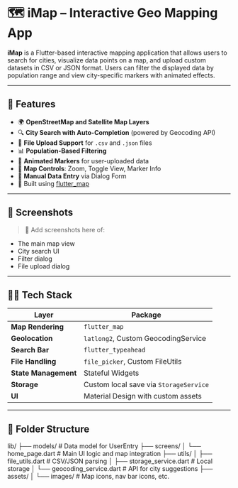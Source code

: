 # 🗺️ iMap – Interactive Geo Mapping App

**iMap** is a Flutter-based interactive mapping application that allows users to search for cities, visualize data points on a map, and upload custom datasets in CSV or JSON format. Users can filter the displayed data by population range and view city-specific markers with animated effects.

---

## 🚀 Features

- 🌍 **OpenStreetMap and Satellite Map Layers**
- 🔍 **City Search with Auto-Completion** (powered by Geocoding API)
- 📁 **File Upload Support** for `.csv` and `.json` files
- 📊 **Population-Based Filtering**
- 📌 **Animated Markers** for user-uploaded data
- 🧭 **Map Controls**: Zoom, Toggle View, Marker Info
- 📝 **Manual Data Entry** via Dialog Form
- 🎯 Built using [flutter_map](https://pub.dev/packages/flutter_map)

---

## 📱 Screenshots

> 📌 Add screenshots here of:
- The main map view  
- City search UI  
- Filter dialog  
- File upload dialog

---

## 🧑‍💻 Tech Stack

| Layer | Package |
|-------|---------|
| **Map Rendering** | `flutter_map` |
| **Geolocation** | `latlong2`, Custom GeocodingService |
| **Search Bar** | `flutter_typeahead` |
| **File Handling** | `file_picker`, Custom FileUtils |
| **State Management** | Stateful Widgets |
| **Storage** | Custom local save via `StorageService` |
| **UI** | Material Design with custom assets |

---

## 📂 Folder Structure
lib/
├── models/ # Data model for UserEntry
├── screens/
│ └── home_page.dart # Main UI logic and map integration
├── utils/
│ ├── file_utils.dart # CSV/JSON parsing
│ ├── storage_service.dart # Local storage
│ └── geocoding_service.dart # API for city suggestions
├── assets/
│ └── images/ # Map icons, nav bar icons, etc.

